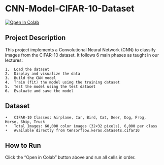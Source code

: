 # CNN-Model-CIFAR-10-Dataset

[![Open In Colab](https://colab.research.google.com/assets/colab-badge.svg)](https://colab.research.google.com/drive/1je2BLAHlnh1_DZT7iVBuyKj7yUkBBDQK#scrollTo=pEN6FqI-i2XV)

## Project Description

This project implements a Convolutional Neural Network (CNN) to classify images from the CIFAR-10 dataset.
It follows 6 main phases as taught in our lectures:

	1.	Load the dataset
	2.	Display and visualize the data
	3.	Build the CNN model
	4.	Train (fit) the model using the training dataset
	5.	Test the model using the test dataset
	6.	Evaluate and save the model

## Dataset
	•	CIFAR-10 Classes: Airplane, Car, Bird, Cat, Deer, Dog, Frog, Horse, Ship, Truck
	•	Total Images: 60,000 color images (32×32 pixels), 6,000 per class
	•	Available directly from tensorflow.keras.datasets.cifar10

## How to Run

Click the “Open in Colab” button above and run all cells in order.
